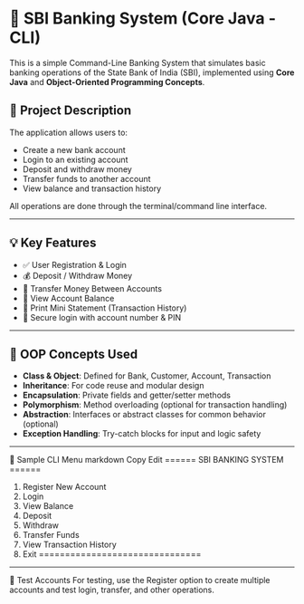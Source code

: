 # 🏦 SBI Banking System (Core Java - CLI)

This is a simple Command-Line Banking System that simulates basic banking operations of the State Bank of India (SBI), implemented using **Core Java** and **Object-Oriented Programming Concepts**.

## 📌 Project Description

The application allows users to:
- Create a new bank account
- Login to an existing account
- Deposit and withdraw money
- Transfer funds to another account
- View balance and transaction history

All operations are done through the terminal/command line interface.

---

## 💡 Key Features

- ✅ User Registration & Login
- 💰 Deposit / Withdraw Money
- 🔄 Transfer Money Between Accounts
- 📄 View Account Balance
- 🧾 Print Mini Statement (Transaction History)
- 🔐 Secure login with account number & PIN

---

## 🧠 OOP Concepts Used

- **Class & Object**: Defined for Bank, Customer, Account, Transaction
- **Inheritance**: For code reuse and modular design
- **Encapsulation**: Private fields and getter/setter methods
- **Polymorphism**: Method overloading (optional for transaction handling)
- **Abstraction**: Interfaces or abstract classes for common behavior (optional)
- **Exception Handling**: Try-catch blocks for input and logic safety

---

📘 Sample CLI Menu
markdown
Copy
Edit
====== SBI BANKING SYSTEM ======
1. Register New Account
2. Login
3. View Balance
4. Deposit
5. Withdraw
6. Transfer Funds
7. View Transaction History
8. Exit
=============================== 
---
🧪 Test Accounts
For testing, use the Register option to create multiple accounts and test login, transfer, and other operations.



